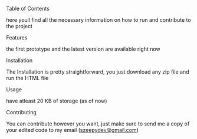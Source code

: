 Table of Contents


here youll find all the necessary information on how to run and contribute to the project


Features

the first prototype and the latest version are available right now

Installation

The Installation is pretty straightforward, you just download any zip file and run the HTML file

Usage

have atleast 20 KB of storage (as of now)

Contributing

You can contribute however you want, just make sure to send me a copy of your edited code to my email (szeepydev@gmail.com)
